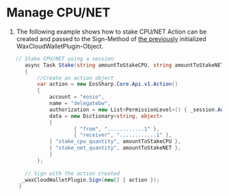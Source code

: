 # Manage CPU/NET

1. The following example shows how to stake CPU/NET Action can be created and passed to the Sign-Method of [the previously](https://liquiidio.gitbook.io/unity-plugin-suite/v/wcwunity/examples/example_a) initialized WaxCloudWalletPlugin-Object.

```csharp
   // Stake CPU/NET using a session
      async Task Stake(string amountToStakeCPU, string amountToStakeNET  )
      {
          //Create an action object
          var action = new EosSharp.Core.Api.v1.Action()
          {
              account = "eosio",
              name = "delegatebw",
              authorization = new List<PermissionLevel>() { _session.Auth },
              data = new Dictionary<string, object>
              {
                      { "from", "............1" },
                      { "receiver", "............1" },
		      { "stake_cpu_quantity", amountToStakeCPU },
		      { "stake_net_quantity", amountToStakeNET },
              }
          };
		
	  // Sign with the action created
	 _waxCloudWalletPlugin.Sign(new[] { action });
	}
```
